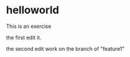 # helloworld
This is an exercise

the first edit it.

the second edit work on the branch of "feature1"
